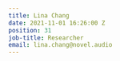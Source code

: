 ```yaml
---
title: Lina Chang
date: 2021-11-01 16:26:00 Z
position: 31
job-title: Researcher
email: lina.chang@novel.audio
---
```


